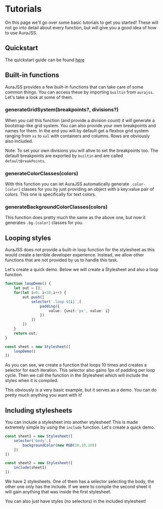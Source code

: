 # Tutorials
On this page we'll go over some basic tutorials to get you started! These will not go into detail about every function, but will give you a good idea of how to use AuraJSS.

## Quickstart
The quickstart guide can be found [here](https://github.com/AtherActive-net/auraJSS)

## Built-in functions
AuraJSS provides a few built-in functions that can take care of some common things. You can access these by importing `builtin` from `aurajss`. Let's take a look at some of them.

### generateGridSystem(breakpoints?, divisions?)
When you call this function (and provide a division count) it will generate a bootstrap-like grid system. You can also provide your own breakpoints and names for them. In the end you will by default get a flexbox grid system ranging from `xs` to `xxl` with containers and columns. Rows are obviously also included.

Note: To set your own divisions you will ahve to set the breakpoints too. The default breakpoints are exported by `builtin` and are called `defaultBreakPoints`.

### generateColorClasses(colors)
With this function you can let AuraJSS automatically generate `.color-[color]` classes for you by just providing an object with a key:value pair of colors. This one is specifically for text colors.

### generateBackgroundColorClasses(colors)
This function does pretty much the same as the above one, but now it generates `.bg-[color]` classes for you.

## Looping styles
AuraJSS does not provide a built-in loop function for the stylesheet as this would create a terrible developer experience. Instead, we allow other functions that are not provided by us to handle this task.

Let's create a quick demo. Below we will create a Stylesheet and also a loop function.
```ts
function loopDemo() {
    let out = [];
    for(let i=0; i<10;i++) {
        out.push([
            selector(`.loop-${i}`,[
                padding({
                    value: {unit:'px', value: i}
                })
            ])
        ])
    }
    return out;
}

const sheet = new Stylesheet([
    loopDemo()
])
```
As you can see, we create a function that loops 10 times and creates a selector for each iteration. This selector also gains 1px of padding per loop cycle. Then we call the function in the Stylesheet which will include the styles when it is compiled.

This obviously is a very basic example, but it serves as a demo. You can do pretty much anything you want with it!

## Including stylesheets
You can include a stylesheet into another stylesheet! This is made extremely simple by using the `include` function. Let's create a quick demo.
```ts
const sheet1 = new Stylesheet([
    selector('body',[
        backgroundColor(new RGB(10,10,10))
    ])
])

const sheet2 = new Stylesheet([
    include(sheet1)
])
```
We have 2 stylesheets. One of them has a selector selecting the body, the other one only has the include. If we were to compile the second sheet it will gain anything that was inside the first stylesheet. 

You can also just have styles (no selectors) in the included stylesheet!